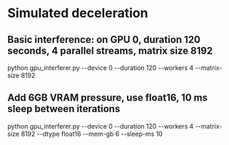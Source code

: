 
# Simulated deceleration
## Basic interference: on GPU 0, duration 120 seconds, 4 parallel streams, matrix size 8192
python gpu_interferer.py --device 0 --duration 120 --workers 4 --matrix-size 8192

## Add 6GB VRAM pressure, use float16, 10 ms sleep between iterations
python gpu_interferer.py --device 0 --duration 120 --workers 4 --matrix-size 8192 --dtype float16 --mem-gb 6 --sleep-ms 10
